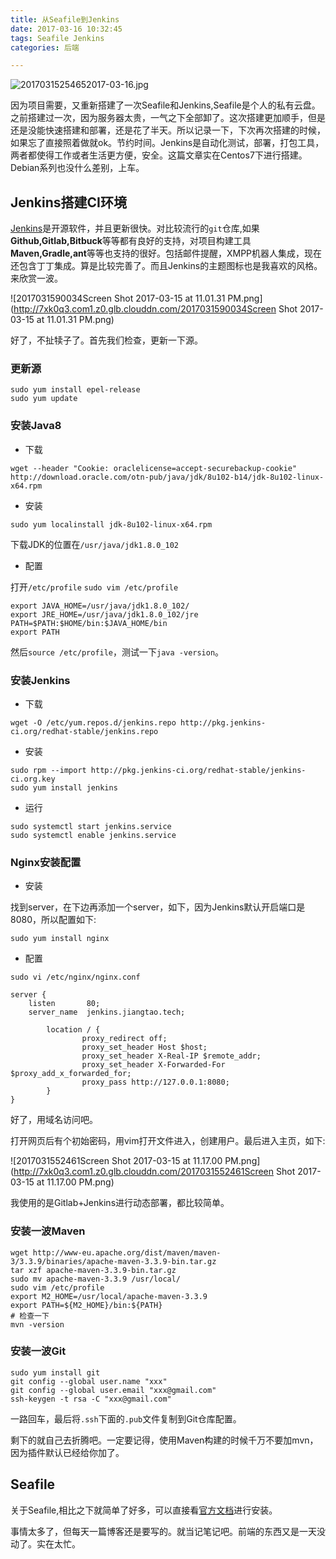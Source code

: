 ```yaml
---
title: 从Seafile到Jenkins
date: 2017-03-16 10:32:45
tags: Seafile Jenkins
categories: 后端

---
```


![20170315254652017-03-16.jpg](http://7xk0q3.com1.z0.glb.clouddn.com/20170315254652017-03-16.jpg)

因为项目需要，又重新搭建了一次Seafile和Jenkins,Seafile是个人的私有云盘。之前搭建过一次，因为服务器太贵，一气之下全部卸了。这次搭建更加顺手，但是还是没能快速搭建和部署，还是花了半天。所以记录一下，下次再次搭建的时候，如果忘了直接照着做就ok。节约时间。Jenkins是自动化测试，部署，打包工具，两者都使得工作或者生活更方便，安全。这篇文章实在Centos7下进行搭建。Debian系列也没什么差别，上车。

## Jenkins搭建CI环境

[Jenkins](https://jenkins.io/)是开源软件，并且更新很快。对比较流行的`git`仓库,如果**Github,Gitlab,Bitbuck**等等都有良好的支持，对项目构建工具**Maven,Gradle,ant**等等也支持的很好。包括邮件提醒，XMPP机器人集成，现在还包含丁丁集成。算是比较完善了。而且Jenkins的主题图标也是我喜欢的风格。来欣赏一波。

![2017031590034Screen Shot 2017-03-15 at 11.01.31 PM.png](http://7xk0q3.com1.z0.glb.clouddn.com/2017031590034Screen Shot 2017-03-15 at 11.01.31 PM.png)

好了，不扯犊子了。首先我们检查，更新一下源。

### 更新源

```shell
sudo yum install epel-release
sudo yum update
```

### 安装Java8

- 下载

```shel
wget --header "Cookie: oraclelicense=accept-securebackup-cookie" http://download.oracle.com/otn-pub/java/jdk/8u102-b14/jdk-8u102-linux-x64.rpm
```

- 安装

```shell
sudo yum localinstall jdk-8u102-linux-x64.rpm
```
下载JDK的位置在`/usr/java/jdk1.8.0_102`

- 配置

打开`/etc/profile`
`sudo vim /etc/profile`
```shell
export JAVA_HOME=/usr/java/jdk1.8.0_102/
export JRE_HOME=/usr/java/jdk1.8.0_102/jre
PATH=$PATH:$HOME/bin:$JAVA_HOME/bin
export PATH
```
然后`source /etc/profile`，测试一下`java -version`。

### 安装Jenkins

-  下载

```shell
wget -O /etc/yum.repos.d/jenkins.repo http://pkg.jenkins-ci.org/redhat-stable/jenkins.repo
```

- 安装 

```shell
sudo rpm --import http://pkg.jenkins-ci.org/redhat-stable/jenkins-ci.org.key
sudo yum install jenkins
```

- 运行

```shell
sudo systemctl start jenkins.service
sudo systemctl enable jenkins.service
```

### Nginx安装配置

- 安装

找到server，在下边再添加一个server，如下，因为Jenkins默认开启端口是8080，所以配置如下:

```shell
sudo yum install nginx
```

- 配置

```shell
sudo vi /etc/nginx/nginx.conf
```

```shell
server {
    listen       80;
    server_name  jenkins.jiangtao.tech;

        location / {
                proxy_redirect off;
                proxy_set_header Host $host;
                proxy_set_header X-Real-IP $remote_addr;
                proxy_set_header X-Forwarded-For $proxy_add_x_forwarded_for;
                proxy_pass http://127.0.0.1:8080;
        }
}
```

好了，用域名访问吧。

打开网页后有个初始密码，用vim打开文件进入，创建用户。最后进入主页，如下:

![2017031552461Screen Shot 2017-03-15 at 11.17.00 PM.png](http://7xk0q3.com1.z0.glb.clouddn.com/2017031552461Screen Shot 2017-03-15 at 11.17.00 PM.png)

我使用的是Gitlab+Jenkins进行动态部署，都比较简单。

### 安装一波Maven

```shell
wget http://www-eu.apache.org/dist/maven/maven-3/3.3.9/binaries/apache-maven-3.3.9-bin.tar.gz
tar xzf apache-maven-3.3.9-bin.tar.gz
sudo mv apache-maven-3.3.9 /usr/local/
sudo vim /etc/profile
export M2_HOME=/usr/local/apache-maven-3.3.9
export PATH=${M2_HOME}/bin:${PATH}
# 检查一下
mvn -version 
```



### 安装一波Git

```shell
sudo yum install git
git config --global user.name "xxx"
git config --global user.email "xxx@gmail.com"
ssh-keygen -t rsa -C "xxx@gmail.com"
```

一路回车，最后将`.ssh`下面的`.pub`文件复制到Git仓库配置。

剩下的就自己去折腾吧。一定要记得，使用Maven构建的时候千万不要加mvn，因为插件默认已经给你加了。



## Seafile

关于Seafile,相比之下就简单了好多，可以直接看[官方文档](https://manual-cn.seafile.com/deploy/using_mysql.html)进行安装。

事情太多了，但每天一篇博客还是要写的。就当记笔记吧。前端的东西又是一天没动了。实在太忙。